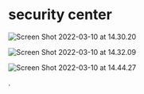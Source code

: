 








# security center



![Screen Shot 2022-03-10 at 14.30.20](https://i.imgur.com/HWm9Q5l.png)


![Screen Shot 2022-03-10 at 14.32.09](https://i.imgur.com/86QzUyj.png)


![Screen Shot 2022-03-10 at 14.44.27](https://i.imgur.com/xJsZhai.png)













.
